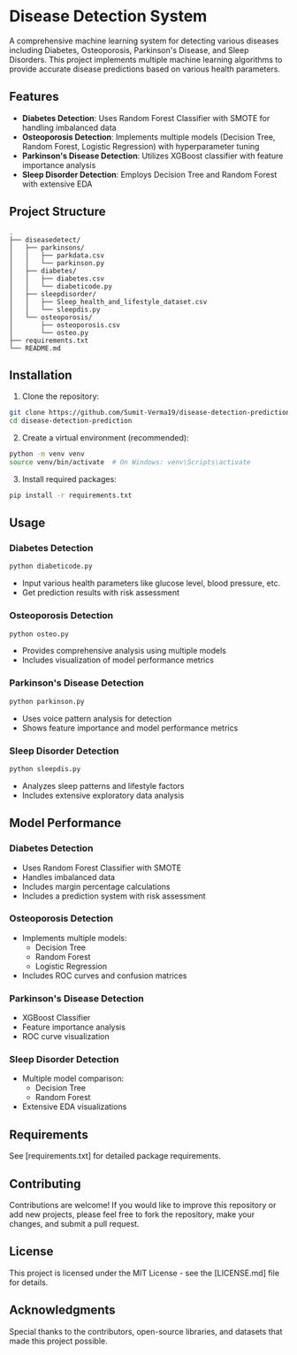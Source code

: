 # Disease Detection System

A comprehensive machine learning system for detecting various diseases including Diabetes, Osteoporosis, Parkinson's Disease, and Sleep Disorders. This project implements multiple machine learning algorithms to provide accurate disease predictions based on various health parameters.

## Features

- **Diabetes Detection**: Uses Random Forest Classifier with SMOTE for handling imbalanced data
- **Osteoporosis Detection**: Implements multiple models (Decision Tree, Random Forest, Logistic Regression) with hyperparameter tuning
- **Parkinson's Disease Detection**: Utilizes XGBoost classifier with feature importance analysis
- **Sleep Disorder Detection**: Employs Decision Tree and Random Forest with extensive EDA

## Project Structure

```
.
├── diseasedetect/
│   ├── parkinsons/
│   │   ├── parkdata.csv
│   │   └── parkinson.py
│   ├── diabetes/
│   │   ├── diabetes.csv
│   │   └── diabeticode.py
│   ├── sleepdisorder/
│   │   ├── Sleep_health_and_lifestyle_dataset.csv
│   │   └── sleepdis.py
│   └── osteoporosis/
│       ├── osteoporosis.csv
│       └── osteo.py
├── requirements.txt
└── README.md
```

## Installation

1. Clone the repository:
```bash
git clone https://github.com/Sumit-Verma19/disease-detection-prediction.git
cd disease-detection-prediction
```

2. Create a virtual environment (recommended):
```bash
python -m venv venv
source venv/bin/activate  # On Windows: venv\Scripts\activate
```

3. Install required packages:
```bash
pip install -r requirements.txt
```

## Usage

### Diabetes Detection
```bash
python diabeticode.py
```
- Input various health parameters like glucose level, blood pressure, etc.
- Get prediction results with risk assessment

### Osteoporosis Detection
```bash
python osteo.py
```
- Provides comprehensive analysis using multiple models
- Includes visualization of model performance metrics

### Parkinson's Disease Detection
```bash
python parkinson.py
```
- Uses voice pattern analysis for detection
- Shows feature importance and model performance metrics

### Sleep Disorder Detection
```bash
python sleepdis.py
```
- Analyzes sleep patterns and lifestyle factors
- Includes extensive exploratory data analysis

## Model Performance

### Diabetes Detection
- Uses Random Forest Classifier with SMOTE
- Handles imbalanced data
- Includes margin percentage calculations
- Includes a prediction system with risk assessment

### Osteoporosis Detection
- Implements multiple models:
  - Decision Tree
  - Random Forest
  - Logistic Regression
- Includes ROC curves and confusion matrices

### Parkinson's Disease Detection
- XGBoost Classifier
- Feature importance analysis
- ROC curve visualization

### Sleep Disorder Detection
- Multiple model comparison:
  - Decision Tree
  - Random Forest
- Extensive EDA visualizations

## Requirements

See [requirements.txt] for detailed package requirements.

## Contributing

Contributions are welcome! If you would like to improve this repository or add new projects, please feel free to fork the repository, make your changes, and submit a pull request.

## License

This project is licensed under the MIT License - see the [LICENSE.md] file for details.

## Acknowledgments

Special thanks to the contributors, open-source libraries, and datasets that made this project possible.
